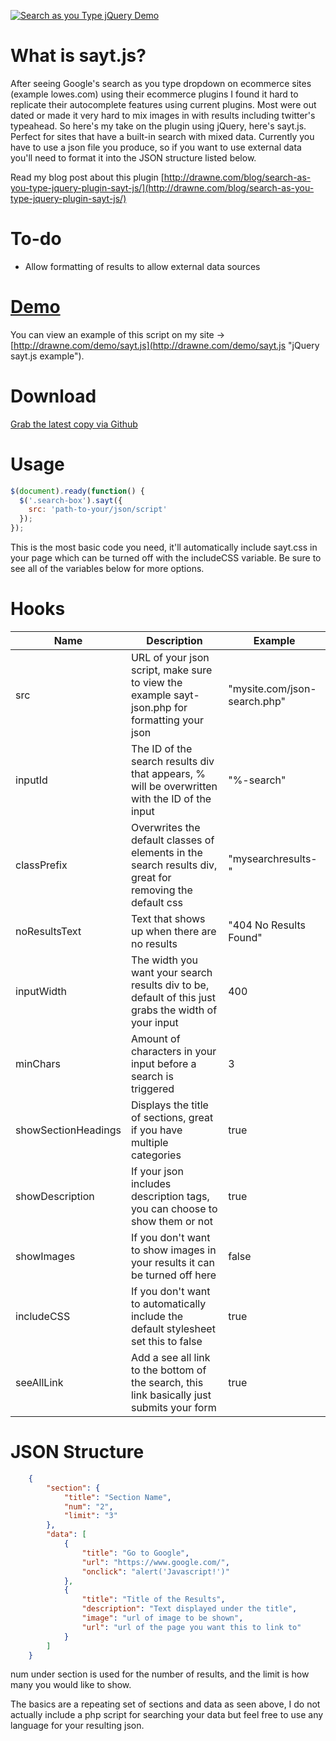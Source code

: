 [![Search as you Type jQuery Demo](http://static.drawne.com/blog/wp-content/uploads/2013/06/search-as-you-type-jquery-plugin.jpg)](http://drawne.com/demo/sayt.js "jQuery sayt.js example")

What is sayt.js?
================

After seeing Google's search as you type dropdown on ecommerce sites (example lowes.com) using their ecommerce plugins I found it hard to replicate their autocomplete features using current plugins. Most were out dated or made it very hard to mix images in with results including twitter's typeahead. So here's my take on the plugin using jQuery, here's sayt.js. Perfect for sites that have a built-in search with mixed data. Currently you have to use a json file you produce, so if you want to use external data you'll need to format it into the JSON structure listed below.

Read my blog post about this plugin [http://drawne.com/blog/search-as-you-type-jquery-plugin-sayt-js/](http://drawne.com/blog/search-as-you-type-jquery-plugin-sayt-js/)

To-do
=====

- Allow formatting of results to allow external data sources

[Demo](http://drawne.com/demo/sayt.js "jQuery sayt.js example")
=======

You can view an example of this script on my site -> [http://drawne.com/demo/sayt.js](http://drawne.com/demo/sayt.js "jQuery sayt.js example").

Download
========

[Grab the latest copy via Github](https://github.com/someguy9/sayt.js/archive/master.zip)

Usage
======

```javascript
$(document).ready(function() {
  $('.search-box').sayt({
    src: 'path-to-your/json/script'
  });
});
```
This is the most basic code you need, it'll automatically include sayt.css in your page which can be turned off with the includeCSS variable. Be sure to see all of the variables below for more options.

Hooks
=====

| Name          | Description   | Example  |
| ------------- | ------------- | -------- |
| src      | URL of your json script, make sure to view the example sayt-json.php for formatting your json | "mysite.com/json-search.php" |
| inputId      | The ID of the search results div that appears, % will be overwritten with the ID of the input | "%-search" |
| classPrefix      | Overwrites the default classes of elements in the search results div, great for removing the default css | "mysearchresults-" |
| noResultsText      | Text that shows up when there are no results | "404 No Results Found" |
| inputWidth      | The width you want your search results div to be, default of this just grabs the width of your input | 400 |
| minChars      | Amount of characters in your input before a search is triggered | 3 |
| showSectionHeadings      | Displays the title of sections, great if you have multiple categories | true |
| showDescription      | If your json includes description tags, you can choose to show them or not  | true |
| showImages      | If you don't want to show images in your results it can be turned off here  | false |
| includeCSS      | If you don't want to automatically include the default stylesheet set this to false  | true |
| seeAllLink      | Add a see all link to the bottom of the search, this link basically just submits your form | true |


JSON Structure
==============

```json
    {
        "section": {
            "title": "Section Name",
            "num": "2",
            "limit": "3"
        },
        "data": [
            {
                "title": "Go to Google",
                "url": "https://www.google.com/",
                "onclick": "alert('Javascript!')"
            },
            {
                "title": "Title of the Results",
                "description": "Text displayed under the title",
                "image": "url of image to be shown",
                "url": "url of the page you want this to link to"
            }
        ]
    }

```

num under section is used for the number of results, and the limit is how many you would like to show.

The basics are a repeating set of sections and data as seen above, I do not actually include a php script for searching your data but feel free to use any language for your resulting json.
